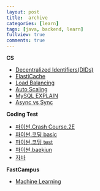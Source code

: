 ```yaml
---
layout: post
title:  archive
categories: [learn]
tags: [java, backend, learn]
fullview: true
comments: true
---
```


<!-- <a class="btn btn-sm btn-default" href="https://jnuho.github.io/learn">☰ Read</a> -->


**CS**
- [Decentralized Identifiers(DIDs)](did)
- [ElastiCache](elasticache)
- [Load Balancing](load_balancing)
- [Auto Scaling](auto_scaling)
- [MySQL EXPLAIN](mysql_explain)
- [Async vs Sync](async_sync)

**Coding Test**
- [파이썬.Crash Course.2E](python_crash_course)
- [파이썬.코딩 basic](python_coding_basic)
- [파이썬.코딩 test](python_coding_test)
- [파이썬.baekjun](python_baekjun)
- [자바](README_java)

**FastCampus**
- [Machine Learning](ml)
